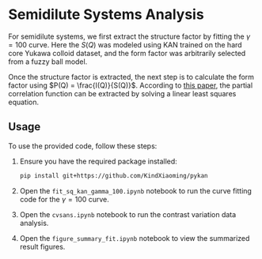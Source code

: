 # Semidilute Systems Analysis

For semidilute systems, we first extract the structure factor by fitting the $\gamma=100$ curve. Here the $S(Q)$ was modeled using KAN trained on the hard core Yukawa colloid dataset, and the form factor was arbitrarily selected from a fuzzy ball model. 

Once the structure factor is extracted, the next step is to calculate the form factor using $P(Q) = \frac{I(Q)}{S(Q)}$. According to [this paper](https://arxiv.org/abs/2406.00311), the partial correlation function can be extracted by solving a linear least squares equation. 

## Usage
To use the provided code, follow these steps:

1. Ensure you have the required package installed:
    ```bash
    pip install git+https://github.com/KindXiaoming/pykan
    ```

2. Open the `fit_sq_kan_gamma_100.ipynb` notebook to run the curve fitting code for the $\gamma=100$ curve.

3. Open the `cvsans.ipynb` notebook to run the contrast variation data analysis.

4. Open the `figure_summary_fit.ipynb` notebook to view the summarized result figures.
